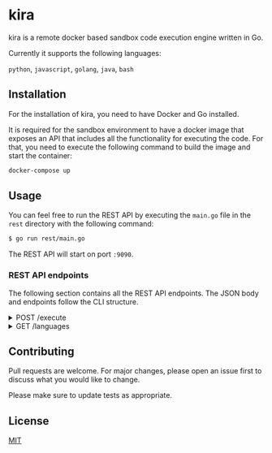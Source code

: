 # kira

kira is a remote docker based sandbox code execution engine written in Go.

Currently it supports the following languages:

`python`, `javascript`, `golang`, `java`, `bash`

## Installation

For the installation of kira, you need to have Docker and Go installed.

It is required for the sandbox environment to have a docker image that exposes an API that includes all the functionality for executing the code. For that, you need to execute the following command to build the image and start the container:

```sh
docker-compose up
```

## Usage

You can feel free to run the REST API by executing the `main.go` file in the `rest` directory with the following command:

```sh
$ go run rest/main.go
```

The REST API will start on port `:9090`.

### REST API endpoints

The following section contains all the REST API endpoints. The JSON body and endpoints follow the CLI structure.

<details>
  <summary>POST /execute</summary>

  <p>
    The execute endpoint will execute code in a containerized sandbox.
  </p>

  This JSON structure is an example for the request body:
  ```json
  {
      "language": "python",
      "content": "print(\"42 Hello World\")"
  }
  ```

  You can also add an optional query parameter called `bypass_cache` and set it to `true`,
  if you want to bypass the cache.
</details>

<details>
  <summary>GET /languages</summary>

  <p>
    Will return all languages that are possible for remote execution.
  </p>

  This JSON structure is an example for the response body:
  ```json
  [
      {
          "name": "python",
          "version": "3.7.10",
          "extension": ".py",
          "timeout": 10
      },
      {
          "name": "javascript",
          "version": "16.3.1",
          "extension": ".js",
          "timeout": 10
      },
      // ...
  ]
  ```
</details>

## Contributing

Pull requests are welcome. For major changes, please open an issue first to discuss what you would like to change.

Please make sure to update tests as appropriate.

## License

[MIT](https://choosealicense.com/licenses/mit/)